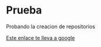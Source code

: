 # Prueba
Probando la creacion de repositorios

[Este enlace te lleva a google](https://www.google.com/)
